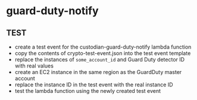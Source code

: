 # guard-duty-notify

## TEST
* create a test event for the custodian-guard-duty-notify lambda function
* copy the contents of crypto-test-event.json into the test event template
* replace the instances of `some_account_id` and Guard Duty detector ID with real values
* create an EC2 instance in the same region as the GuardDuty master account
* replace the instance ID in the test event with the real instance ID
* test the lambda function using the newly created test event
